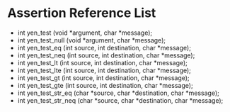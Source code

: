 # Assertion Reference List

* int yen_test (void *argument, char *message);
* int yen_test_null (void *argument, char *message);
* int yen_test_eq (int source, int destination, char *message);
* int yen_test_neq (int source, int destination, char *message);
* int yen_test_lt (int source, int destination, char *message);
* int yen_test_lte (int source, int destination, char *message);
* int yen_test_gt (int source, int destination, char *message);
* int yen_test_gte (int source, int destination, char *message);
* int yen_test_str_eq (char *source, char *destination, char *message);
* int yen_test_str_neq (char *source, char *destination, char *message);

